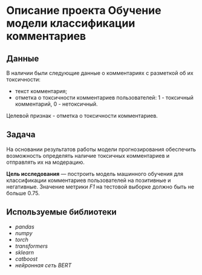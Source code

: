 # Описание проекта Обучение модели классификации комментариев

## Данные

В наличии были следующие данные о комментариях с разметкой об их токсичности:
* текст комментария;
* отметка о токсичности комментариев пользователей: 1 - токсичный комментарий, 0 - нетоксичный.

Целевой признак - отметка о токсичности комментариев.

## Задача

На основании результатов работы модели прогнозирования обеспечить возможность определять наличие токсичных комментариев и отправлять их на модерацию.

**Цель исследования** — построить модель машинного обучения для классификации комментариев пользователей на позитивные и негативные. Значение метрики *F1* на тестовой выборке должно быть не больше 0.75.

## Используемые библиотеки
* *pandas*
* *numpy*
* *torch*
* *transformers*
* *sklearn*
* *catboost*
* *нейронная сеть BERT*
